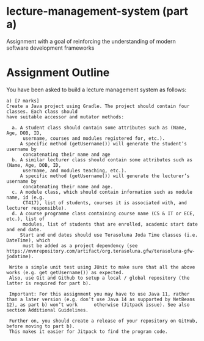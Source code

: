 # lecture-management-system (part a)
Assignment with a goal of reinforcing the understanding of modern software development frameworks

# Assignment Outline
You have been asked to build a lecture management system as follows:
    
    a) [7 marks]
    Create a Java project using Gradle. The project should contain four classes. Each class should
    have suitable accessor and mutator methods:
    
      a. A student class should contain some attributes such as (Name, Age, DOB, ID,
          username, courses and modules registered for, etc.).
         A specific method (getUsername()) will generate the student’s username by
          concatenating their name and age
      b. A similar lecturer class should contain some attributes such as (Name, Age, DOB, ID,
          username, and modules teaching, etc.).
         A specific method (getUsername()) will generate the lecturer’s username by
          concatenating their name and age.
      c. A module class, which should contain information such as module name, id (e.g.
          CT417), list of students, courses it is associated with, and lecturer responsible).
      d. A course programme class containing course name (CS & IT or ECE, etc.), list of
          modules, list of students that are enrolled, academic start date and end date.
         Start and end dates should use Terasoluna Joda Time classes (i.e. DateTime), which
          must be added as a project dependency (see https://mvnrepository.com/artifact/org.terasoluna.gfw/terasoluna-gfw-jodatime).
      
     Write a simple unit test using JUnit to make sure that all the above works (e.g. get getUsername()) as expected.
     Also, use Git and Github to setup a local / global repository (the latter is required for part b).
     
     Important: For this assignment you may have to use Java 11, rather than a later version (e.g. don’t use Java 14 as supported by NetBeans 12), as part b) won’t work      otherwise (Jitpack issue). See also section Additional Guidelines.
     
     Further on, you should create a release of your repository on GitHub, before moving to part b). 
     This makes it easier for Jitpack to find the program code.
